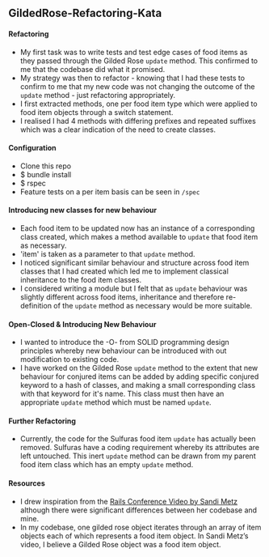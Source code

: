 ## GildedRose-Refactoring-Kata

#### Refactoring
* My first task was to write tests and test edge cases of food items as they passed through the Gilded Rose `update` method. This confirmed to me that the codebase did what it promised.
* My strategy was then to refactor - knowing that I had these tests to confirm to me that my new code was not changing the outcome of the `update` method - just refactoring appropriately.
* I first extracted methods, one per food item type which were applied to food item objects through a switch statement.
* I realised I had 4 methods with differing prefixes and repeated suffixes which was a clear indication of the need to create classes.

#### Configuration
* Clone this repo
* $ bundle install
* $ rspec
* Feature tests on a per item basis can be seen in `/spec`

#### Introducing new classes for new behaviour
* Each food item to be updated now has an instance of a corresponding class created, which makes a method available to `update` that food item as necessary.
* 'item' is taken as a parameter to that `update` method.
* I noticed significant similar behaviour and structure across food item classes that I had created which led me to implement classical inheritance to the food item classes.
* I considered writing a module but I felt that as `update` behaviour was slightly different across food items, inheritance and therefore re-definition of the `update` method as necessary would be more suitable.

#### Open-Closed & Introducing New Behaviour
* I wanted to introduce the -O- from SOLID programming design principles whereby new behaviour can be introduced with out modification to existing code.
* I have worked on the Gilded Rose `update` method to the extent that new behaviour for conjured items can be added by adding specific conjured keyword to a hash of classes, and making a small corresponding class with that keyword for it's name. This class must then have an appropriate `update` method which must be named `update`.

#### Further Refactoring
* Currently, the code for the Sulfuras food item `update` has actually been removed. Sulfuras have a coding requirement whereby its attributes are left untouched. This inert `update` method can be drawn from my parent food item class which has an empty `update` method.

#### Resources
* I drew inspiration from the [Rails Conference Video by Sandi Metz](https://www.youtube.com/watch?v=8bZh5LMaSmE&feature=youtu.be) although there were significant differences between her codebase and mine.
* In my codebase, one gilded rose object iterates through an array of item objects each of which represents a food item object. In Sandi Metz’s video, I believe a Gilded Rose object was a food item object.
